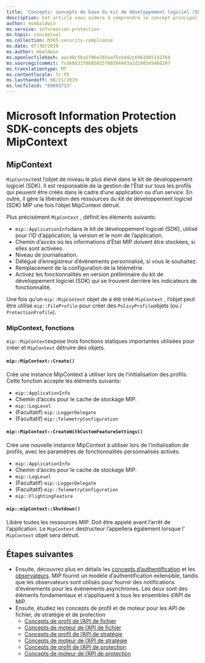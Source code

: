 ```yaml
---
title: 'Concepts: concepts de base du kit de développement logiciel (SDK) MIP-MipContext'
description: Cet article vous aidera à comprendre le concept principal du kit de développement logiciel (SDK), appelé MipContext, qui pilote l’initialisation de l’application.
author: msmbaldwin
ms.service: information-protection
ms.topic: conceptual
ms.collection: M365-security-compliance
ms.date: 07/30/2019
ms.author: mbaldwin
ms.openlocfilehash: aac40c5ba5f06e705aaf5c6d42c6963d851d2764
ms.sourcegitcommit: fcde8b31f8685023f002044d3a1d1903e548d207
ms.translationtype: MT
ms.contentlocale: fr-FR
ms.lasthandoff: 08/21/2019
ms.locfileid: "69893733"
---
```

# <a name="microsoft-information-protection-sdk---mipcontext-object-concepts"></a>Microsoft Information Protection SDK-concepts des objets MipContext

## <a name="mipcontext"></a>MipContext

`MipContext`est l’objet de niveau le plus élevé dans le kit de développement logiciel (SDK). Il est responsable de la gestion de l’État sur tous les profils qui peuvent être créés dans le cadre d’une application ou d’un service. En outre, il gère la libération des ressources du kit de développement logiciel (SDK) MIP une fois l’objet MipContext détruit.

Plus précisément `MipContext` , définit les éléments suivants:

- `mip::ApplicationInfo`dans le kit de développement logiciel (SDK), utilisé pour l’ID d’application, la version et le nom de l’application.
- Chemin d’accès où les informations d’État MIP doivent être stockées, si elles sont activées.
- Niveau de journalisation.
- Délégué d’enregistreur d’événements personnalisé, si vous le souhaitez.
- Remplacement de la configuration de la télémétrie.
- Activez les fonctionnalités en version préliminaire du kit de développement logiciel (SDK) qui se trouvent derrière les indicateurs de fonctionnalité.

Une fois qu’un `mip::MipContext` objet de a été créé `MipContext` , l’objet peut être utilisé `mip::FileProfile` pour créer des `PolicyProfile`objets (ou / `ProtectionProfile`).

### <a name="mipcontext-functions"></a>MipContext, fonctions

`mip::MipContext`expose trois fonctions statiques importantes utilisées pour créer et `MipContext` détruire des objets.

#### `mip::MipContext::Create()`

Crée une instance MipContext à utiliser lors de l’initialisation des profils. Cette fonction accepte les éléments suivants:

- `mip::ApplicationInfo`
- Chemin d’accès pour le cache de stockage MIP.
- `mip::LogLevel`
- (Facultatif) `mip::LoggerDelegate`
- (Facultatif) `mip::TelemetryConfiguration`

#### `mip::MipContext::CreateWithCustomFeatureSettings()`

Crée une nouvelle instance MipContext à utiliser lors de l’initialisation de profils, avec les paramètres de fonctionnalités personnalisés activés.

- `mip::ApplicationInfo`
- Chemin d’accès pour le cache de stockage MIP.
- `mip::LogLevel`
- (Facultatif) `mip::LoggerDelegate`
- (Facultatif) `mip::TelemetryConfiguration`
- `mip::FlightingFeature`

#### `mip::mipContext::Shutdown()`

Libère toutes les ressources MIP. Doit être appelé avant l’arrêt de l’application. Le `MipContext` destructeur l’appellera également lorsque l' `MipContext` objet sera détruit.

## <a name="next-steps"></a>Étapes suivantes

- Ensuite, découvrez plus en détails les [concepts d’authentification](concept-authentication-cpp.md) et les [observateurs](concept-async-observers.md). MIP fournit un modèle d’authentification extensible, tandis que les observateurs sont utilisés pour fournir des notifications d’événements pour les événements asynchrones. Les deux sont des éléments fondamentaux et s’appliquent à tous les ensembles d’API de MIP.
- Ensuite, étudiez les concepts de profil et de moteur pour les API de fichier, de stratégie et de protection
  - [Concepts de profil de l’API de fichier](concept-profile-engine-file-profile-cpp.md)
  - [Concepts de moteur de l’API de fichier](concept-profile-engine-file-engine-cpp.md)
  - [Concepts de profil de l’API de stratégie](concept-profile-engine-file-profile-cpp.md)
  - [Concepts de moteur de l’API de stratégie](concept-profile-engine-file-engine-cpp.md)
  - [Concepts de profil de l’API de protection](concept-profile-engine-file-profile-cpp.md)
  - [Concepts de moteur de l’API de protection](concept-profile-engine-file-engine-cpp.md)
